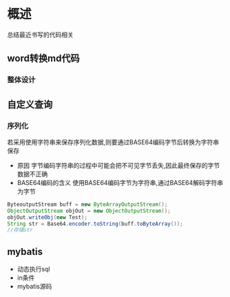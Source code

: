 # 概述
总结最近书写的代码相关
## word转换md代码
### 整体设计
## 自定义查询
### 序列化
若采用使用字符串来保存序列化数据,则要通过BASE64编码字节后转换为字符串保存
- 原因
字节编码字符串的过程中可能会把不可见字节丢失,因此最终保存的字节数据不正确
- BASE64编码的含义
使用BASE64编码字节为字符串,通过BASE64解码字符串为字节
```java
ByteoutputStream buff = new ByteArrayOutputStream();
ObjectOutputStream objOut = new ObjectOutputStream();
objOut.writeObj(new Test);
String str = Base64.encoder.toString(buff.toByteArray());
//存储str
```
## mybatis
- 动态执行sql
- in条件
- mybatis源码